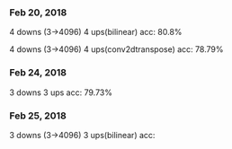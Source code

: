 ### Feb 20, 2018

4 downs (3->4096) 4 ups(bilinear)
acc: 80.8%


4 downs (3->4096) 4 ups(conv2dtranspose)
acc: 78.79%

### Feb 24, 2018

3 downs 3 ups
acc: 79.73%

### Feb 25, 2018

3 downs (3->4096) 3 ups(bilinear)
acc: 
